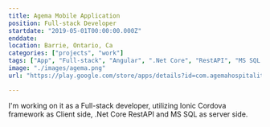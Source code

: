 ```yaml
---
title: Agema Mobile Application
position: Full-stack Developer
startdate: "2019-05-01T00:00:00.000Z"
enddate: 
location: Barrie, Ontario, Ca
categories: ["projects", "work"]
tags: ["App", "Full-stack", "Angular", ".Net Core", "RestAPI", "MS SQL server", "Ionic Cordova"]
image: "./images/agema.png"
url: "https://play.google.com/store/apps/details?id=com.agemahospitality.mobile"

---
```


I'm working on it as a Full-stack developer, utilizing Ionic Cordova framework as Client side, .Net Core RestAPI and MS SQL as server side.